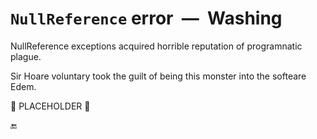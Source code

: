 # `NullReference` error&nbsp;&nbsp;&mdash;&nbsp;&nbsp;Washing

NullReference exceptions acquired horrible reputation of programnatic plague.

Sir Hoare voluntary took the guilt of being this monster into the softeare Edem.

🚧 PLACEHOLDER 🚧

🔚
